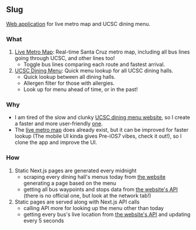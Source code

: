 ## Slug

[Web application](https://slug.napatsc.com) for live metro map and UCSC dining menu.

### What

1. [Live Metro Map](https://slug.napatsc.com/metro): Real-time Santa Cruz metro map, including all bus lines going through UCSC, and other lines too!
   - Toggle bus lines comparing each route and fastest arrival.
2. [UCSC Dining Menu](https://slug.napatsc.com/dining): Quick menu lookup for all UCSC dining halls.
   - Quick lookup between all dining halls.
   - Allergen filter for those with allergies.
   - Look up for menu ahead of time, or in the past!

### Why

- I am tired of the slow and clunky [UCSC dining menu website](https://nutrition.sa.ucsc.edu/location.aspx), so I create a faster and more user-friendly [one](https://slug.napatsc.com/dining).
- The [live metro map](https://cruzmetro.com/map/) does already exist, but it can be improved for faster lookup (The mobile UI kinda gives Pre-iOS7 vibes, check it out!), so I clone the app and improve the UI.

### How

1. Static Next.js pages are generated every midnight
   - scraping every dining hall's menus today from [the website](https://nutrition.sa.ucsc.edu/location.aspx) generating a page based on the menu
   - getting all bus waypoints and stops data from [the website's API](https://cruzmetro.com/map/) (there is no official one, but look at the network tab!)
2. Static pages are served along with Next.js API calls
   - calling API more for looking up the menu other than today
   - getting every bus's live location from [the website's API](https://cruzmetro.com/map/) and updating every 5 seconds
